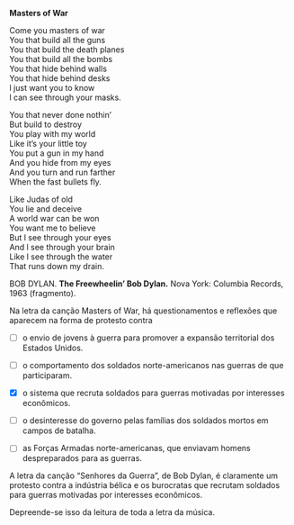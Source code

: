 

**Masters of War**

Come you masters of war\
You that build all the guns\
You that build the death planes\
You that build all the bombs\
You that hide behind walls\
You that hide behind desks\
l just want you to know\
l can see through your masks.

You that never done nothin’\
But build to destroy\
You play with my world\
Like it’s your little toy\
You put a gun in my hand\
And you hide from my eyes\
And you turn and run farther\
When the fast bullets fly.

Like Judas of old\
You lie and deceive\
A world war can be won\
You want me to believe\
But l see through your eyes\
And l see through your brain\
Like l see through the water\
That runs down my drain.

BOB DYLAN. **The Freewheelin’ Bob Dylan.** Nova York: Columbia Records, 1963 (fragmento).

Na letra da canção Masters of War, há questionamentos e reflexões que aparecem na forma de protesto contra



- [ ] o envio de jovens à guerra para promover a expansão territorial dos Estados Unidos.
- [ ] o comportamento dos soldados norte-americanos nas guerras de que participaram.
- [x] o sistema que recruta soldados para guerras motivadas por interesses econômicos.
- [ ] o desinteresse do governo pelas famílias dos soldados mortos em campos de batalha.
- [ ] as Forças Armadas norte-americanas, que enviavam homens despreparados para as guerras.


A letra da canção “Senhores da Guerra”, de Bob Dylan, é claramente um protesto contra a indústria bélica e os burocratas que recrutam soldados para guerras motivadas por interesses econômicos.

Depreende-se isso da leitura de toda a letra da música.
